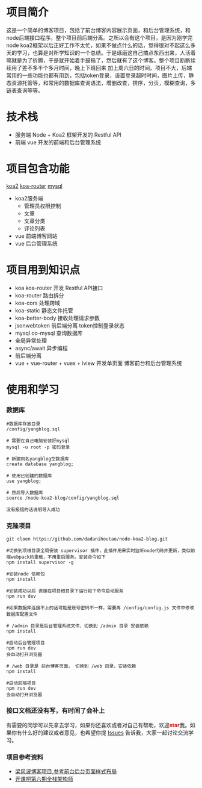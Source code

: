 

# 项目简介
这是一个简单的博客项目，包括了前台博客内容展示页面，和后台管理系统，和node后端接口程序。整个项目前后端分离。之所以会有这个项目，是因为刚学完node koa2框架以后正好工作不太忙，如果不做点什么的话，觉得很对不起这么多天的学习，也算是对所学知识的一个总结。于是琢磨这自己搞点东西出来，人活着嘛就是为了折腾，于是就开始着手鼓捣了，然后就有了这个博客。整个项目断断续续用了差不多半个多月时间，晚上下班回来 加上周六日的时间。项目不大，后端常用的一些功能也都有用到，包括token登录，设置登录超时时间，图片上传，静态资源托管等，和常用的数据库查询语法，增删改查，排序，分页，模糊查询，多链表查询等等。

# 技术栈

- 服务端  Node + Koa2 框架开发的 Restful API
- 前端 vue 开发的前端和后台管理系统

# 项目包含功能

[koa2](https://www.npmjs.com/package/koa)
[koa-router](https://www.npmjs.com/package/koa-router)
[mysql](https://www.npmjs.com/package/mysql)

- koa2服务端
    - 管理员权限控制
    - 文章
    - 文章分类
    - 评论列表
- vue 前端博客网站
- vue 后台管理系统

# 项目用到知识点
- koa koa-router 开发 Restful API接口
- koa-router 路由拆分
- koa-cors 处理跨域
- koa-static 静态文件托管
- koa-better-body 接收处理请求参数
- jsonwebtoken 前后端分离 token控制登录状态
- mysql co-mysql 查询数据库
- 全局异常处理
- async/await 异步编程
- 前后端分离
- vue + vue-router + vuex + iview 开发单页面 博客前台和后台管理系统

# 使用和学习

### 数据库
```
#数据库存放目录
/config/yangblog.sql

# 需要在自己电脑安装好mysql 
mysql -u root -p 密码登录

# 新建同名yangblog空数据库
create database yangblog;

# 使用已创建的数据库 
use yangblog;

# 然后导入数据库
source /node-koa2-blog/config/yangblog.sql

没有报错的话说明导入成功
```

### 克隆项目
```
git cloen https://github.com/dadanihoutao/node-koa2-blog.git

#切换到项根目录全局安装 supervisor 插件，此插件用来实时监听node代码并更新，类似前端webpack热重载，不用重启服务。安装命令如下
npm install supervisor -g

#安装node 依赖包
npm install

#安装成功以后 直接在项目根目录下运行如下命令启动服务
npm run dev

#如果数据库连接不上的话可能是账号密码不一样，需要再 /config/config.js 文件中修改数据库配置文件

# /admin 目录是后台管理系统文件，切换到 /admin 目录 安装依赖
npm install

#启动后台管理项目
npm run dev 
会自动打开浏览器

# /web 目录是 前台博客页面， 切换到 /web 目录，安装依赖
npm install 

#启动前端项目
npm run dev
会自动打开浏览器
```


### 接口文档还没有写，有时间了会补上

有需要的同学可以先拿去学习，如果你还喜欢或者对自己有帮助，欢迎<strong style='color:red;'>star</strong>我。如果你有什么好的建议或者意见，也希望你提  [Issues](https://github.com/dadanihoutao/node-koa2-blog/issues) 告诉我，大家一起讨论交流学习。

### 项目参考资料
- [梁风波博客项目,参考前台后台页面样式布局](https://github.com/liangfengbo/nodejs-koa-blog)
- [开课吧第六期全栈架构师](https://www.kaikeba.com/vipcourse/web)